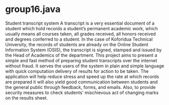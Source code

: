 # group16.java
Student transcript system 
A transcript is a very essential document of a student which hold records a student’s permanent academic work, which usually means all courses taken, all grades received, all honors received and degrees conferred to a student.
In the case of Koforidua Technical University, the records of students are already on the Online Student Information System (OSIS), the transcript is signed, stamped and issued by the Head of Academics of the department.
This project aims to present a simple and fast method of preparing student transcripts over the internet without fraud. It serves the users of the system in plain and simple language with quick computation delivery of results for action to be taken.
The application will help reduce stress and speed up the rate at which records are prepared it will also yield good communication between students and the general public through feedback, forms, and emails.
Also, to provide security measures to check students' mischievous act of changing marks on the results sheet.
